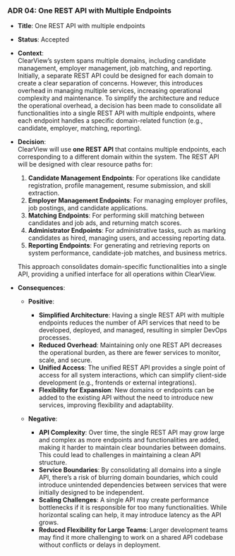 ### ADR 04: One REST API with Multiple Endpoints

- **Title**: One REST API with multiple endpoints
- **Status**: Accepted
- **Context**:  
  ClearView’s system spans multiple domains, including candidate management, employer management, job matching, and reporting. Initially, a separate REST API could be designed for each domain to create a clear separation of concerns. However, this introduces overhead in managing multiple services, increasing operational complexity and maintenance. To simplify the architecture and reduce the operational overhead, a decision has been made to consolidate all functionalities into a single REST API with multiple endpoints, where each endpoint handles a specific domain-related function (e.g., candidate, employer, matching, reporting).

- **Decision**:  
  ClearView will use **one REST API** that contains multiple endpoints, each corresponding to a different domain within the system. The REST API will be designed with clear resource paths for:
  1. **Candidate Management Endpoints**: For operations like candidate registration, profile management, resume submission, and skill extraction.
  2. **Employer Management Endpoints**: For managing employer profiles, job postings, and candidate applications.
  3. **Matching Endpoints**: For performing skill matching between candidates and job ads, and returning match scores.
  4. **Administrator Endpoints**: For administrative tasks, such as marking candidates as hired, managing users, and accessing reporting data.
  5. **Reporting Endpoints**: For generating and retrieving reports on system performance, candidate-job matches, and business metrics.

  This approach consolidates domain-specific functionalities into a single API, providing a unified interface for all operations within ClearView.

- **Consequences**:
  - **Positive**:
    - **Simplified Architecture**: Having a single REST API with multiple endpoints reduces the number of API services that need to be developed, deployed, and managed, resulting in simpler DevOps processes.
    - **Reduced Overhead**: Maintaining only one REST API decreases the operational burden, as there are fewer services to monitor, scale, and secure.
    - **Unified Access**: The unified REST API provides a single point of access for all system interactions, which can simplify client-side development (e.g., frontends or external integrations).
    - **Flexibility for Expansion**: New domains or endpoints can be added to the existing API without the need to introduce new services, improving flexibility and adaptability.

  - **Negative**:
    - **API Complexity**: Over time, the single REST API may grow large and complex as more endpoints and functionalities are added, making it harder to maintain clear boundaries between domains. This could lead to challenges in maintaining a clean API structure.
    - **Service Boundaries**: By consolidating all domains into a single API, there’s a risk of blurring domain boundaries, which could introduce unintended dependencies between services that were initially designed to be independent.
    - **Scaling Challenges**: A single API may create performance bottlenecks if it is responsible for too many functionalities. While horizontal scaling can help, it may introduce latency as the API grows.
    - **Reduced Flexibility for Large Teams**: Larger development teams may find it more challenging to work on a shared API codebase without conflicts or delays in deployment.